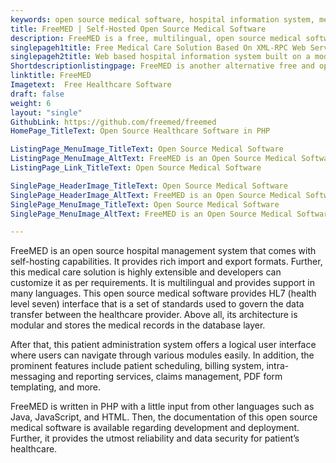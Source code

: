 ```yaml
---
keywords: open source medical software, hospital information system, medical care solution, open source hospital management system, patient administration system
title: FreeMED | Self-Hosted Open Source Medical Software
description: FreeMED is a free, multilingual, open source medical software that is developed to provide electronic healthcare information management to the medical industry.
singlepageh1title: Free Medical Care Solution Based On XML-RPC Web Services
singlepageh2title: Web based hospital information system built on a modular architecture with robust features such as HL7 interface, patient scheduling, billing service and more.
Shortdescriptionlistingpage: FreeMED is another alternative free and open source medical software. It provides HL7 interface along with other powerful features such as patient scheduling, document management and more.
linktitle: FreeMED
Imagetext:  Free Healthcare Software
draft: false
weight: 6
layout: "single"
GithubLink: https://github.com/freemed/freemed
HomePage_TitleText: Open Source Healthcare Software in PHP

ListingPage_MenuImage_TitleText: Open Source Medical Software
ListingPage_MenuImage_AltText: FreeMED is an Open Source Medical Software
ListingPage_Link_TitleText: Open Source Medical Software

SinglePage_HeaderImage_TitleText: Open Source Medical Software
SinglePage_HeaderImage_AltText: FreeMED is an Open Source Medical Software
SinglePage_MenuImage_TitleText: Open Source Medical Software
SinglePage_MenuImage_AltText: FreeMED is an Open Source Medical Software

---
```


FreeMED is an open source hospital management system that comes with self-hosting capabilities. It provides rich import and export formats. Further, this medical care solution is highly extensible and developers can customize it as per requirements. It is multilingual and provides support in many languages. This open source medical software provides HL7 (health level seven) interface that is a set of standards used to govern the data transfer between the healthcare provider. Above all, its architecture is modular and stores the medical records in the database layer.

After that, this patient administration system offers a logical user interface where users can navigate through various modules easily. In addition, the prominent features include patient scheduling, billing system, intra-messaging and reporting services, claims management, PDF form templating, and more.

FreeMED is written in PHP with a little input from other languages such as Java, JavaScript, and HTML. Then, the documentation of this open source medical software is available regarding development and deployment. Further, it provides the utmost reliability and data security for patient’s healthcare.

<a class="anchor" id="requirements" name="requirements" style="font-size: 12.16px;"></a>
